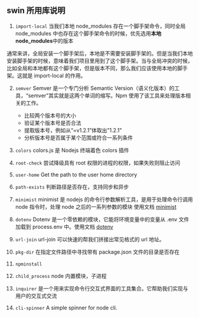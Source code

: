 <!-- @format -->

## swin 所用库说明

1. `import-local` 当我们本地 node_modules 存在一个脚手架命令，同时全局 node_modules 中也存在这个脚手架命令的时候，优先选用**本地 node_modules**中的版本

通常来讲，全局安装一个脚手架后，本地是不需要安装脚手架的。但是当我们本地安装脚手架的时候，意味着我们项目里用到了这个脚手架。当与全局冲突的时候，比如全局和本地都有这个脚手架，但是版本不同，那么我们应该使用本地的脚手架。这就是 import-local 的作用。

2.  `semver` Semver 是一个专门分析 Semantic Version（语义化版本）的工具，“semver”其实就是这两个单词的缩写。Npm 使用了该工具来处理版本相关的工作。

    - 比较两个版本号的大小
    - 验证某个版本号是否合法
    - 提取版本号，例如从“=v1.2.1”体取出"1.2.1"
    - 分析版本号是否属于某个范围或符合一系列条件

3.  `colors` colors.js 是 Nodejs 终端着色 colors 插件
4.  `root-check` 尝试降级具有 root 权限的进程的权限，如果失败则阻止访问
5.  `user-home` Get the path to the user home directory
6.  `path-exists` 判断路径是否存在，支持同步和异步
7.  `minimist` minimist 是 nodejs 的命令行参数解析工具，是用于处理命令行调用 node 指令时，处理 node 之后的一系列参数的模块 使用文档 [minimist](http://isqing.cn/node/packages/minimist.html)
8.  `dotenv` Dotenv 是一个零依赖的模块，它能将环境变量中的变量从 .env 文件加载到 process.env 中。使用文档 [dotenv](https://www.npmjs.com/package/dotenv)
9.  `url-join` url-join 可以快速的帮我们拼接出常见格式的 url 地址。
10. `pkg-dir` 在指定文件路径中寻找带有 package.json 文件的目录是否存在
11. `npminstall`
12. `child_process` node 内置模块，子进程
13. `inquirer` 是一个用来实现命令行交互式界面的工具集合。它帮助我们实现与用户的交互式交流
14. `cli-spinner` A simple spinner for node cli.
